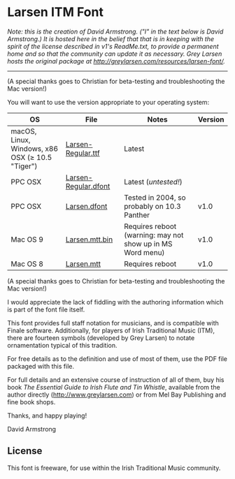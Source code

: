 # Larsen ITM Font

_Note: this is the creation of David Armstrong. ("I" in the text below is David Armstrong.) It is hosted here in the belief that that is in keeping with the spirit of the license described in v1's ReadMe.txt, to provide a permanent home and so that the community can update it as necessary. Grey Larsen hosts the original package at <http://greylarsen.com/resources/larsen-font/>._

---


(A special thanks goes to Christian for beta-testing and troubleshooting the Mac version!)

You will want to use the version appropriate to your operating system:

OS | File | Notes | Version
---|---|---|---
macOS, <br> Linux, <br> Windows, x86 OSX (≥ 10.5 "Tiger") | [Larsen-Regular.ttf](Larsen-Regular.ttf) | Latest
PPC OSX | [Larsen-Regular.dfont](Larsen-Regular.dfont) | Latest (_untested!_)
PPC OSX | [Larsen.dfont](Larsen.dfont) | Tested in 2004, so probably on 10.3 Panther | v1.0
Mac OS 9 | [Larsen.mtt.bin](Larsen.mtt.bin) | Requires reboot (warning: may not show up in MS Word menu) | v1.0
Mac OS 8 | [Larsen.mtt](Larsen.mtt) | Requires reboot | v1.0

(A special thanks goes to Christian for beta-testing and troubleshooting the Mac version!)

I would appreciate the lack of fiddling with the authoring information which is part of the font file itself.

This font provides full staff notation for musicians, and is compatible with Finale software. Additionally, for players of Irish Traditional Music (ITM), there are fourteen symbols (developed by Grey Larsen) to notate ornamentation typical of this tradition.

For free details as to the definition and use of most of them, use the PDF file packaged with this file.

For full details and an extensive course of instruction of all of them, buy his book _The Essential Guide to Irish Flute and Tin Whistle_, available from the author directly (<http://www.greylarsen.com>) or from Mel Bay Publishing and fine book shops.

Thanks, and happy playing!

David Armstrong

## License

This font is freeware, for use within the Irish Traditional Music community.
